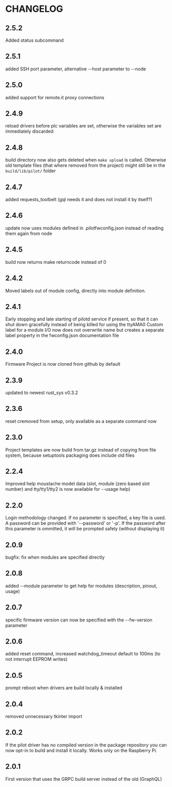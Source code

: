 # CHANGELOG
## 2.5.2
Added status subcommand
## 2.5.1
added SSH port parameter, alternative --host parameter to --node
## 2.5.0
added support for remote.it proxy connections
## 2.4.9
reload drivers before plc variables are set, otherwise the variables set are immediately discarded
## 2.4.8
build directory now also gets deleted when `make upload` is called. Otherwise old template files (that where removed from the project) might still be in the `build/lib/pilot/` folder
## 2.4.7
added requests_toolbelt (gql needs it and does not install it by itself?)
## 2.4.6
update now uses modules defined in .pilotfwconfig.json instead of reading them again from node
## 2.4.5
build now returns make returncode instead of 0
## 2.4.2
Moved labels out of module config, directly into module definition.
## 2.4.1
Early stopping and late starting of pilotd service if present, so that it can shut down gracefully instead of being killed for using the ttyAMA0
Custom label for a module I/O now does not overwrite name but creates a separate label property in the fwconfig.json documentation file
## 2.4.0
Firmware Project is now cloned from github by default
## 2.3.9
updated to newest rust_sys v0.3.2

## 2.3.6
reset cremoved from setup, only available as a separate command now
## 2.3.0
Project templates are now build from tar.gz instead of copying from file system, because setuptools packaging does include old files

## 2.2.4
Improved help moustache model data (slot, module (zero based slot number) and tty/tty1/tty2 is now available for --usage help)
## 2.2.0
Login methodology changed. If no parameter is specified, a key file is used. A password can be provided with '--password' or '-p'. If the password after this parameter is ommitted, it will be prompted safely (without displaying it)
## 2.0.9
bugfix: fix when modules are specified directly
## 2.0.8
added --module parameter to get help for modules (description, pinout, usage)
## 2.0.7
specific firmware version can now be specified with the --fw-version parameter
## 2.0.6
added reset command, increased watchdog_timeout default to 100ms (to not interrupt EEPROM writes)
## 2.0.5
prompt reboot when drivers are build locally & installed
## 2.0.4
removed unnecessary tkinter import

## 2.0.2
If the pilot driver has no compiled version in the package repository you can now opt-in to build and install it locally.
Works only on the Raspberry Pi.

## 2.0.1
First version that uses the GRPC build server instead of the old (GraphQL)



